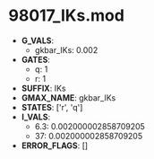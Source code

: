 # 98017_IKs.mod

- **G_VALS**:
  - gkbar_IKs: 0.002
- **GATES**:
  - q: 1
  - r: 1
- **SUFFIX**: IKs
- **GMAX_NAME**: gkbar_IKs
- **STATES**: ['r', 'q']
- **I_VALS**:
  - 6.3: 0.002000002858709205
  - 37: 0.002000002858709205
- **ERROR_FLAGS**: []

